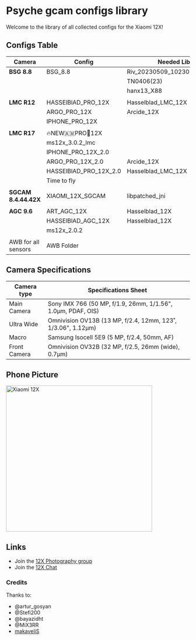 # Psyche gcam configs library
Welcome to the library of all collected configs for the Xiaomi 12X!

## Configs Table
| Camera | Config | Needed Lib |
| ------ | ------ | ---------- |
| **BSG 8.8** | BSG_8.8 | Riv_20230509_102300_8.8_rc10 |
| | | TN0406(23) |
| | | hanx13_X88 |
| | | |
| **LMC R12** | HASSElBlAD_PRO_12X | Hasselblad_LMC_12X |
| | ARGO_PRO_12X | Arcide_12X |
| | IPHONE_PRO_12X | |
| | | |
| **LMC R17** | 🔥NEW🇦🇲PRO📸12X | |
| | ms12x_3.0.2_lmc | |
| | IPHONE_PRO_12X_2.0 | |
| | ARGO_PRO_12X_2.0 | Arcide_12X |
| | HASSElBlAD_PRO_12X_2.0 | Hasselblad_LMC_12X |
| | Time to fly | |
| | | |
| **SGCAM 8.4.44.42X** | XIAOMI_12X_SGCAM | libpatched_jni |
| | | |
| **AGC 9.6** | ART_AGC_12X | Hasselblad_12X |
| | HASSElBlAD_AGC_12X | Hasselblad_12X |
| | ms12x_2.0.2 | |
| | | |
|AWB for all sensors | AWB Folder | |

## Camera Specifications
| Camera type | Specifications Sheet |
| ------------- | ------------- |
| Main Camera | Sony IMX 766 (50 MP, f/1.9, 26mm, 1/1.56", 1.0µm, PDAF, OIS) |
| Ultra Wide | Omnivision OV13B (13 MP, f/2.4, 12mm, 123˚, 1/3.06", 1.12µm) |
| Macro | Samsung Isocell 5E9 (5 MP, f/2.4, 50mm, AF) |
| Front Camera | Omnivision OV32B (32 MP, f/2.5, 26mm (wide), 0.7µm) |

## Phone Picture
<picture>
 <img alt="Xiaomi 12X" src="https://github.com/XCroatoanX/psyche_gcam_configs_library/assets/88970634/6c75a6af-47ee-433f-a681-58c7d7c9a280" width="400" height="400">
  </picture>

## Links
- Join the [12X Photography group](https://t.me/Xiaomi12XGlobalPhotography)
- Join the [12X Chat](https://t.me/Xiaomi12XGlobalOfficial)

### Credits
Thanks to:
* @artur_gosyan
* @Stefi200
* @bayazidht
* @MiX3RR
* [makaveliS](https://4pda.to/forum/index.php?showuser=249562) 
